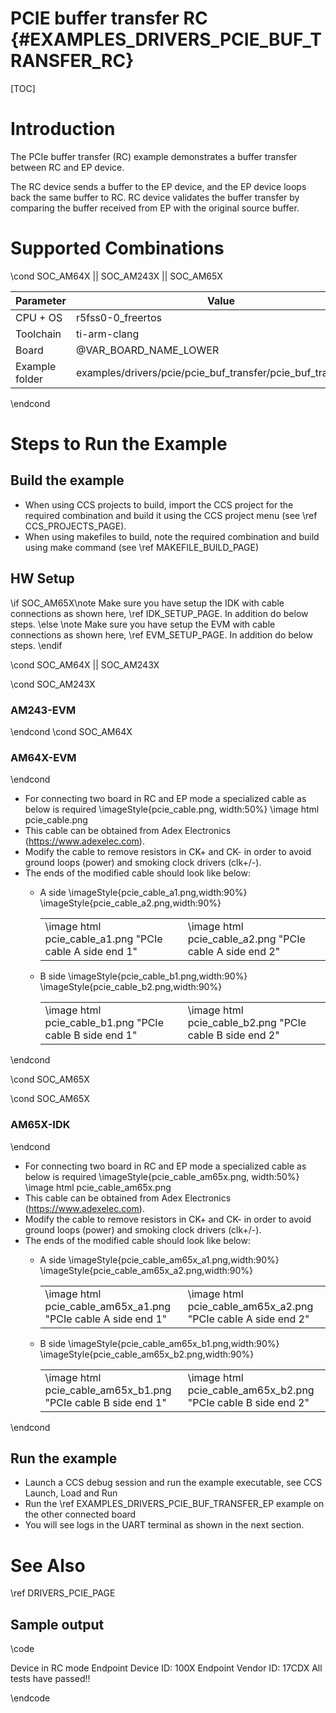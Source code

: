 # PCIE buffer transfer RC {#EXAMPLES_DRIVERS_PCIE_BUF_TRANSFER_RC}

[TOC]

# Introduction

The PCIe buffer transfer (RC) example demonstrates a buffer transfer between RC and EP device.

The RC device sends a buffer to the EP device, and the EP device loops back the same buffer to RC. RC device validates the buffer transfer by comparing the buffer received from EP with the original source buffer.

# Supported Combinations

\cond SOC_AM64X || SOC_AM243X || SOC_AM65X

 Parameter      | Value
 ---------------|-----------
 CPU + OS       | r5fss0-0_freertos
 Toolchain      | ti-arm-clang
 Board          | @VAR_BOARD_NAME_LOWER
 Example folder | examples/drivers/pcie/pcie_buf_transfer/pcie_buf_transfer_rc

\endcond

# Steps to Run the Example

## Build the example

- When using CCS projects to build, import the CCS project for the required combination
  and build it using the CCS project menu (see \ref CCS_PROJECTS_PAGE).
- When using makefiles to build, note the required combination and build using
  make command (see \ref MAKEFILE_BUILD_PAGE)

## HW Setup

\if SOC_AM65X\note Make sure you have setup the IDK with cable connections as shown here, \ref IDK_SETUP_PAGE.
      In addition do below steps.
\else
\note Make sure you have setup the EVM with cable connections as shown here, \ref EVM_SETUP_PAGE.
      In addition do below steps.
\endif

\cond SOC_AM64X || SOC_AM243X

\cond SOC_AM243X
### AM243-EVM
\endcond
\cond SOC_AM64X
### AM64X-EVM
\endcond

- For connecting two board in RC and EP mode a specialized cable as below is required
    \imageStyle{pcie_cable.png, width:50%}
    \image html pcie_cable.png
- This cable can be obtained from Adex Electronics (https://www.adexelec.com).
- Modify the cable to remove resistors in CK+ and CK- in order to avoid ground loops (power) and smoking clock drivers (clk+/-).
- The ends of the modified cable should look like below:
    - A side
        \imageStyle{pcie_cable_a1.png,width:90%}
        \imageStyle{pcie_cable_a2.png,width:90%}

        <table style="border: 0 px">
        <tr>
            <td> \image html pcie_cable_a1.png "PCIe cable A side end 1" </td>
            <td> \image html pcie_cable_a2.png "PCIe cable A side end 2" </td>
        </tr>
        </table>
    - B side
        \imageStyle{pcie_cable_b1.png,width:90%}
        \imageStyle{pcie_cable_b2.png,width:90%}

        <table style="border: 0 px">
        <tr>
            <td> \image html pcie_cable_b1.png "PCIe cable B side end 1" </td>
            <td> \image html pcie_cable_b2.png "PCIe cable B side end 2" </td>
        </tr>
        </table>
\endcond

\cond SOC_AM65X

\cond SOC_AM65X
### AM65X-IDK
\endcond

- For connecting two board in RC and EP mode a specialized cable as below is required
    \imageStyle{pcie_cable_am65x.png, width:50%}
    \image html pcie_cable_am65x.png
- This cable can be obtained from Adex Electronics (https://www.adexelec.com).
- Modify the cable to remove resistors in CK+ and CK- in order to avoid ground loops (power) and smoking clock drivers (clk+/-).
- The ends of the modified cable should look like below:
    - A side
        \imageStyle{pcie_cable_am65x_a1.png,width:90%}
        \imageStyle{pcie_cable_am65x_a2.png,width:90%}

        <table style="border: 0 px">
        <tr>
            <td> \image html pcie_cable_am65x_a1.png "PCIe cable A side end 1" </td>
            <td> \image html pcie_cable_am65x_a2.png "PCIe cable A side end 2" </td>
        </tr>
        </table>
    - B side
        \imageStyle{pcie_cable_am65x_b1.png,width:90%}
        \imageStyle{pcie_cable_am65x_b2.png,width:90%}

        <table style="border: 0 px">
        <tr>
            <td> \image html pcie_cable_am65x_b1.png "PCIe cable B side end 1" </td>
            <td> \image html pcie_cable_am65x_b2.png "PCIe cable B side end 2" </td>
        </tr>
        </table>
\endcond

## Run the example
- Launch a CCS debug session and run the example executable, see CCS Launch, Load and Run
- Run the \ref EXAMPLES_DRIVERS_PCIE_BUF_TRANSFER_EP example on the other connected board
- You will see logs in the UART terminal as shown in the next section.

# See Also

\ref DRIVERS_PCIE_PAGE
## Sample output

\code

Device in RC mode
Endpoint Device ID: 100X
Endpoint Vendor ID: 17CDX
All tests have passed!!

\endcode
